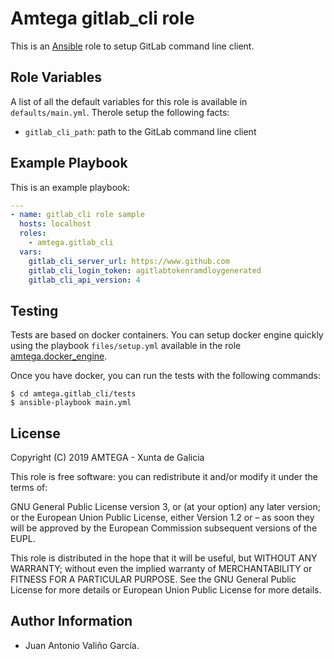 # Amtega gitlab_cli role

This is an [Ansible](http://www.ansible.com) role to setup GitLab command line client.

## Role Variables

A list of all the default variables for this role is available in `defaults/main.yml`. Therole setup the following facts:

- `gitlab_cli_path`: path to the GitLab command line client

## Example Playbook

This is an example playbook:

``` yaml
---
- name: gitlab_cli role sample
  hosts: localhost
  roles:  
    - amtega.gitlab_cli
  vars:    
    gitlab_cli_server_url: https://www.github.com
    gitlab_cli_login_token: agitlabtokenramdloygenerated
    gitlab_cli_api_version: 4
```

## Testing

Tests are based on docker containers. You can setup docker engine quickly using the playbook `files/setup.yml` available in the role [amtega.docker_engine](https://galaxy.ansible.com/amtega/docker_engine).

Once you have docker, you can run the tests with the following commands:

```shell
$ cd amtega.gitlab_cli/tests
$ ansible-playbook main.yml
```

## License

Copyright (C) 2019 AMTEGA - Xunta de Galicia

This role is free software: you can redistribute it and/or modify it under the terms of:

GNU General Public License version 3, or (at your option) any later version; or the European Union Public License, either Version 1.2 or – as soon they will be approved by the European Commission ­subsequent versions of the EUPL.

This role is distributed in the hope that it will be useful, but WITHOUT ANY WARRANTY; without even the implied warranty of MERCHANTABILITY or FITNESS FOR A PARTICULAR PURPOSE.  See the GNU General Public License for more details or European Union Public License for more details.

## Author Information

- Juan Antonio Valiño García.
